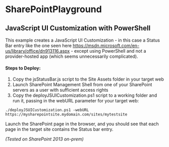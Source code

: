 # SharePointPlayground
## JavaScript UI Customization with PowerShell
This example creates a JavaScript UI Customization - in this case a Status Bar entry like the one seen here https://msdn.microsoft.com/en-us/library/office/dn913116.aspx - except using PowerShell and not a provider-hosted app (which seems unnecessarily complicated).

#### Steps to Deploy:

1. Copy the jsStatusBar.js script to the Site Assets folder in your target web
2. Launch SharePoint Management Shell from one of your SharePoint servers as a user with sufficient access rights
3. Copy the deployJSUICustomization.ps1 script to a working folder and run it, passing in the webURL parameter for your target web:

`./deployJSUICustomization.ps1 -webURL https://mysharepointsite.mydomain.com/sites/mytestsite`

Launch the SharePoint page in the browser, and you should see that each page in the target site contains the Status bar entry.

*(Tested on SharePoint 2013 on-prem)*
